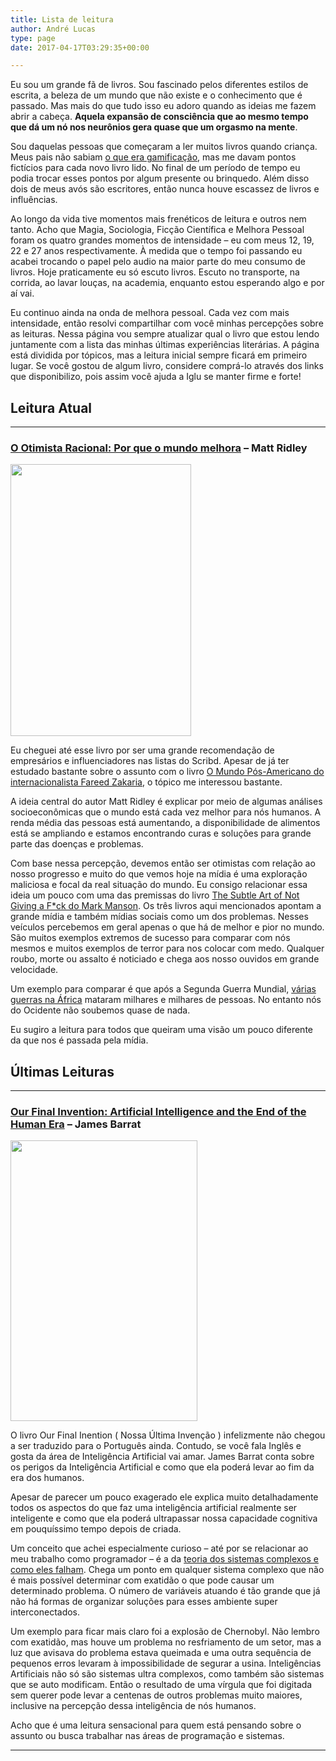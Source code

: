 ```yaml
---
title: Lista de leitura
author: André Lucas
type: page
date: 2017-04-17T03:29:35+00:00

---
```

Eu sou um grande fã de livros. Sou fascinado pelos diferentes estilos de escrita, a beleza de um mundo que não existe e o conhecimento que é passado. Mas mais do que tudo isso eu adoro quando as ideias me fazem abrir a cabeça. **Aquela expansão de consciência que ao mesmo tempo que dá um nó nos neurônios gera quase que um orgasmo na mente**.

Sou daquelas pessoas que começaram a ler muitos livros quando criança. Meus pais não sabiam <a href="https://medium.com/@andrelug/afinal-o-que-%C3%A9-gamifica%C3%A7%C3%A3o-8239cd6be71d" target="_blank">o que era gamificação</a>, mas me davam pontos fictícios para cada novo livro lido. No final de um período de tempo eu podia trocar esses pontos por algum presente ou brinquedo. Além disso dois de meus avós são escritores, então nunca houve escassez de livros e influências.

Ao longo da vida tive momentos mais frenéticos de leitura e outros nem tanto. Acho que Magia, Sociologia, Ficção Científica e Melhora Pessoal foram os quatro grandes momentos de intensidade &#8211; eu com meus 12, 19, 22 e 27 anos respectivamente. À medida que o tempo foi passando eu acabei trocando o papel pelo audio na maior parte do meu consumo de livros. Hoje praticamente eu só escuto livros. Escuto no transporte, na corrida, ao lavar louças, na academia, enquanto estou esperando algo e por aí vai.

Eu continuo ainda na onda de melhora pessoal. Cada vez com mais intensidade, então resolvi compartilhar com você minhas percepções sobre as leituras. Nessa página vou sempre atualizar qual o livro que estou lendo juntamente com a lista das minhas últimas experiências literárias. A página está dividida por tópicos, mas a leitura inicial sempre ficará em primeiro lugar. Se você gostou de algum livro, considere comprá-lo através dos links que disponibilizo, pois assim você ajuda a Iglu se manter firme e forte!

## Leitura Atual

* * *

### <a href="http://amzn.to/2oBX3HZ" target="_blank">O Otimista Racional: Por que o mundo melhora</a> &#8211; **Matt Ridley**

<a href="http://amzn.to/2oBX3HZ" target="_blank"><img class="wp-image-912 aligncenter" src="https://www.igluonline.com/wp-content/uploads/2017/04/O_otimista_racional_livro-679x1024.jpg" alt="" width="289" height="435" srcset="https://www.igluonline.com/wp-content/uploads/2017/04/O_otimista_racional_livro-679x1024.jpg 679w, https://www.igluonline.com/wp-content/uploads/2017/04/O_otimista_racional_livro-199x300.jpg 199w, https://www.igluonline.com/wp-content/uploads/2017/04/O_otimista_racional_livro-768x1158.jpg 768w, https://www.igluonline.com/wp-content/uploads/2017/04/O_otimista_racional_livro.jpg 1000w" sizes="(max-width: 289px) 100vw, 289px" /></a>

Eu cheguei até esse livro por ser uma grande recomendação de empresários e influenciadores nas listas do Scribd. Apesar de já ter estudado bastante sobre o assunto com o livro <a href="http://amzn.to/2p8PAmU" target="_blank">O Mundo Pós-Americano do internacionalista Fareed Zakaria</a>, o tópico me interessou bastante.

A ideia central do autor Matt Ridley é explicar por meio de algumas análises socioeconômicas que o mundo está cada vez melhor para nós humanos. A renda média das pessoas está aumentando, a disponibilidade de alimentos está se ampliando e estamos encontrando curas e soluções para grande parte das doenças e problemas.

Com base nessa percepção, devemos então ser otimistas com relação ao nosso progresso e muito do que vemos hoje na mídia é uma exploração maliciosa e focal da real situação do mundo. Eu consigo relacionar essa ideia um pouco com uma das premissas do livro <a href="http://amzn.to/2p8ReER" target="_blank">The Subtle Art of Not Giving a F*ck do Mark Manson</a>. Os três livros aqui mencionados apontam a grande mídia e também mídias sociais como um dos problemas. Nesses veículos percebemos em geral apenas o que há de melhor e pior no mundo. São muitos exemplos extremos de sucesso para comparar com nós mesmos e muitos exemplos de terror para nos colocar com medo. Qualquer roubo, morte ou assalto é noticiado e chega aos nosso ouvidos em grande velocidade.

Um exemplo para comparar é que após a Segunda Guerra Mundial, <a href="https://pt.wikipedia.org/wiki/Lista_de_conflitos_na_%C3%81frica" target="_blank">várias guerras na África</a> mataram milhares e milhares de pessoas. No entanto nós do Ocidente não soubemos quase de nada.

<p style="text-align: left;">
  Eu sugiro a leitura para todos que queiram uma visão um pouco diferente da que nos é passada pela mídia.
</p>

<p style="text-align: center;">
</p>

<h2 style="text-align: left;">
  Últimas Leituras
</h2>

* * *

### <a href="http://amzn.to/2oldp5R" target="_blank">Our Final Invention: Artificial Intelligence and the End of the Human Era</a> &#8211; James Barrat

<a href="http://amzn.to/2oldp5R" target="_blank"><img class=" wp-image-913 aligncenter" src="https://www.igluonline.com/wp-content/uploads/2017/04/Our_Final_Invention_Artificial_Intelligence_and_the_End_of_the_Human_Era.jpg" alt="" width="299" height="449" srcset="https://www.igluonline.com/wp-content/uploads/2017/04/Our_Final_Invention_Artificial_Intelligence_and_the_End_of_the_Human_Era.jpg 333w, https://www.igluonline.com/wp-content/uploads/2017/04/Our_Final_Invention_Artificial_Intelligence_and_the_End_of_the_Human_Era-200x300.jpg 200w" sizes="(max-width: 299px) 100vw, 299px" /></a>

O livro Our Final Inention ( Nossa Última Invenção ) infelizmente não chegou a ser traduzido para o Português ainda. Contudo, se você fala Inglês e gosta da área de Inteligência Artificial vai amar. James Barrat conta sobre os perigos da Inteligência Artificial e como que ela poderá levar ao fim da era dos humanos.

Apesar de parecer um pouco exagerado ele explica muito detalhadamente todos os aspectos do que faz uma inteligência artificial realmente ser inteligente e como que ela poderá ultrapassar nossa capacidade cognitiva em pouquíssimo tempo depois de criada.

Um conceito que achei especialmente curioso &#8211; até por se relacionar ao meu trabalho como programador &#8211; é a da <a href="http://www.nakedcapitalism.com/2015/08/how-complex-systems-fail.html" target="_blank">teoria dos sistemas complexos e como eles falham</a>. Chega um ponto em qualquer sistema complexo que não é mais possível determinar com exatidão o que pode causar um determinado problema. O número de variáveis atuando é tão grande que já não há formas de organizar soluções para esses ambiente super interconectados.

Um exemplo para ficar mais claro foi a explosão de Chernobyl. Não lembro com exatidão, mas houve um problema no resfriamento de um setor, mas a luz que avisava do problema estava queimada e uma outra sequência de pequenos erros levaram à impossibilidade de segurar a usina. Inteligências Artificiais não só são sistemas ultra complexos, como também são sistemas que se auto modificam. Então o resultado de uma vírgula que foi digitada sem querer pode levar a centenas de outros problemas muito maiores, inclusive na percepção dessa inteligência de nós humanos.

Acho que é uma leitura sensacional para quem está pensando sobre o assunto ou busca trabalhar nas áreas de programação e sistemas.

<p style="text-align: center;">
</p>

* * *

<p style="text-align: left;">